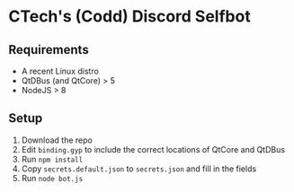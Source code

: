 # CTech's (Codd) Discord Selfbot

## Requirements
- A recent Linux distro
- QtDBus (and QtCore) > 5
- NodeJS > 8

## Setup
1. Download the repo
2. Edit `binding.gyp` to include the correct locations of QtCore and QtDBus
2. Run `npm install`
3. Copy `secrets.default.json` to `secrets.json` and fill in the fields
4. Run `node bot.js`